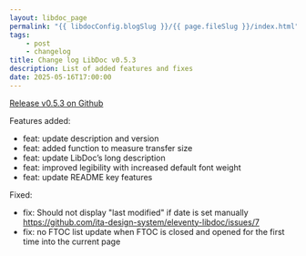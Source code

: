 ```yaml
---
layout: libdoc_page
permalink: "{{ libdocConfig.blogSlug }}/{{ page.fileSlug }}/index.html"
tags:
    - post
    - changelog
title: Change log LibDoc v0.5.3
description: List of added features and fixes
date: 2025-05-16T17:00:00
---
```

[Release v0.5.3 on Github](https://github.com/ita-design-system/eleventy-libdoc/releases/tag/0.5.3)

Features added:

* feat: update description and version
* feat: added function to measure transfer size
* feat: update LibDoc’s long description
* feat: improved legibility with increased default font weight
* feat: update README key features

Fixed:

* fix: Should not display "last modified" if date is set manually <https://github.com/ita-design-system/eleventy-libdoc/issues/7>
* fix: no FTOC list update when FTOC is closed and opened for the first time into the current page
